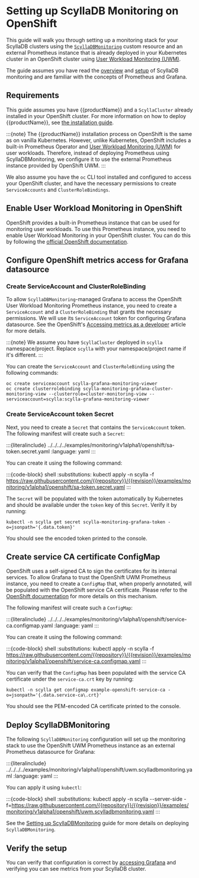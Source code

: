 # Setting up ScyllaDB Monitoring on OpenShift

This guide will walk you through setting up a monitoring stack for your ScyllaDB clusters using the
[`ScyllaDBMonitoring`](../../api-reference/groups/scylla.scylladb.com/scylladbmonitorings.rst) custom resource and an
external Prometheus instance that is already deployed in your Kubernetes cluster in an OpenShift cluster using [User Workload Monitoring (UWM)][user-workload-monitoring].

The guide assumes you have read the [overview](overview.md) and [setup](setup.md) of ScyllaDB monitoring and are familiar with the concepts of Prometheus and Grafana.

## Requirements

This guide assumes you have {{productName}} and a `ScyllaCluster` already installed in your OpenShift cluster.
For more information on how to deploy {{productName}}, see [the installation guide](../../installation/overview.md).

:::{note}
The {{productName}} installation process on OpenShift is the same as on vanilla Kubernetes. However, unlike Kubernetes,
OpenShift includes a built-in Prometheus Operator and [User Workload Monitoring (UWM)][user-workload-monitoring] for user
workloads. Therefore, instead of deploying Prometheus using ScyllaDBMonitoring, we configure it to use the external
Prometheus instance provided by OpenShift UWM.
:::

We also assume you have the `oc` CLI tool installed and configured to access your OpenShift cluster, and have the necessary
permissions to create `ServiceAccounts` and `ClusterRoleBindings`.

## Enable User Workload Monitoring in OpenShift

OpenShift provides a built-in Prometheus instance that can be used for monitoring user workloads.
To use this Prometheus instance, you need to enable User Workload Monitoring in your OpenShift cluster.
You can do this by following the [official OpenShift documentation][user-workload-monitoring].

## Configure OpenShift metrics access for Grafana datasource

### Create ServiceAccount and ClusterRoleBinding

To allow `ScyllaDBMonitoring`-managed Grafana to access the OpenShift User Workload Monitoring Prometheus instance,
you need to create a `ServiceAccount` and a `ClusterRoleBinding` that grants the necessary permissions. We will use its
`ServiceAccount` token for configuring Grafana datasource. See the OpenShift's [Accessing metrics as a developer](https://docs.redhat.com/en/documentation/openshift_container_platform/4.19/html/monitoring/accessing-metrics#accessing-metrics-as-a-developer) 
article for more details.

:::{note}
We assume you have `ScyllaCluster` deployed in `scylla` namespace/project. Replace `scylla` with your namespace/project name if it's different.
:::

You can create the `ServiceAccount` and `ClusterRoleBinding` using the following commands:

```shell
oc create serviceaccount scylla-grafana-monitoring-viewer
oc create clusterrolebinding scylla-monitoring-grafana-cluster-monitoring-view --clusterrole=cluster-monitoring-view --serviceaccount=scylla:scylla-grafana-monitoring-viewer
```

### Create ServiceAccount token Secret

Next, you need to create a `Secret` that contains the `ServiceAccount` token. The following manifest will create such a `Secret`:

:::{literalinclude} ../../../../examples/monitoring/v1alpha1/openshift/sa-token.secret.yaml
:language: yaml
:::

You can create it using the following command:

:::{code-block} shell
:substitutions:
kubectl apply -n scylla -f https://raw.githubusercontent.com/{{repository}}/{{revision}}/examples/monitoring/v1alpha1/openshift/sa-token.secret.yaml
:::

The `Secret` will be populated with the token automatically by Kubernetes and should be available under the `token` key of this `Secret`. Verify it by running:

```shell
kubectl -n scylla get secret scylla-monitoring-grafana-token -o=jsonpath='{.data.token}'
```

You should see the encoded token printed to the console.

## Create service CA certificate ConfigMap

OpenShift uses a self-signed CA to sign the certificates for its internal services. To allow Grafana to trust the OpenShift UWM Prometheus instance,
you need to create a `ConfigMap` that, when properly annotated, will be populated with the OpenShift service CA certificate.
Please refer to the [OpenShift documentation](https://docs.redhat.com/en/documentation/openshift_container_platform/4.20/html/security_and_compliance/certificate-types-and-descriptions#cert-types-service-ca-certificates)
for more details on this mechanism.

The following manifest will create such a `ConfigMap`:

:::{literalinclude} ../../../../examples/monitoring/v1alpha1/openshift/service-ca.configmap.yaml
:language: yaml
:::

You can create it using the following command:

:::{code-block} shell
:substitutions:
kubectl apply -n scylla -f https://raw.githubusercontent.com/{{repository}}/{{revision}}/examples/monitoring/v1alpha1/openshift/service-ca.configmap.yaml
:::

You can verify that the `ConfigMap` has been populated with the service CA certificate under the `service-ca.crt` key by running:

```shell
kubectl -n scylla get configmap example-openshift-service-ca -o=jsonpath='{.data.service-ca\.crt}'
```

You should see the PEM-encoded CA certificate printed to the console.

## Deploy ScyllaDBMonitoring

The following `ScyllaDBMonitoring` configuration will set up the monitoring stack to use the OpenShift UWM Prometheus instance
as an external Prometheus datasource for Grafana:

:::{literalinclude} ../../../../examples/monitoring/v1alpha1/openshift/uwm.scylladbmonitoring.yaml
:language: yaml
:::

You can apply it using `kubectl`:

:::{code-block} shell
:substitutions:
kubectl apply -n scylla --server-side -f=https://raw.githubusercontent.com/{{repository}}/{{revision}}/examples/monitoring/v1alpha1/openshift/uwm.scylladbmonitoring.yaml
:::

See the [Setting up ScyllaDBMonitoring](setup.md#deploy-scylladbmonitoring) guide for more details on deploying `ScyllaDBMonitoring`.

## Verify the setup

You can verify that configuration is correct by [accessing Grafana](exposing-grafana.md) and verifying you can see metrics from your ScyllaDB cluster.

[user-workload-monitoring]: https://docs.redhat.com/en/documentation/openshift_container_platform/4.20/html/monitoring/configuring-user-workload-monitoring
